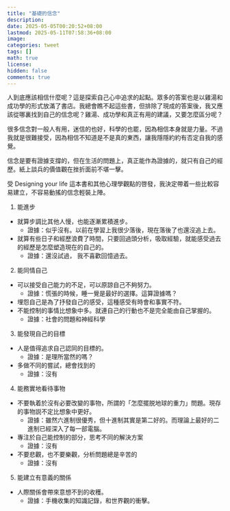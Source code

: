 ```yaml
---
title: "基礎的信念"
description: 
date: 2025-05-05T00:20:52+08:00
lastmod: 2025-05-11T07:58:36+08:00
image: 
categories: tweet
tags: []
math: true
license: 
hidden: false
comments: true
---
```


人到底應該相信什麼呢？這是探索自己心中追求的起點。眾多的答案也是以雞湯和成功學的形式放滿了書店。我總會瞧不起這些書，但排除了現成的答案後，我又應該從哪裏找到自己的信念呢？雞湯、成功學和真正有用的建議，又要怎麼區分呢？

很多信念對一般人有用，迷信的也好，科學的也罷，因為相信本身就是力量。不過我就是很難接受，因為相信不知道是不是真的東西，讓我隱隱約約有否定自我的感覺。

信念是要有證據支撐的，但在生活的問題上，真正能作為證據的，就只有自己的經歷。紙上談兵的價值觀在挫折面前不堪一擊。

受 Designing your life 這本書和其他心理學觀點的啓發，我決定帶着一些比較容易建立，不容易動搖的信念輕裝上陣。

1. 能進步
- 就算步調比其他人慢，也能逐漸累積進步。
	- 證據：似乎沒有。以前在學習上我很少落後，現在落後了也還沒追上去。
- 就算有些日子和經歷浪費了時間，只要回過頭分析，吸取經驗，就能感受過去的經歷是怎麼塑造現在的自己的。
	- 證據：還沒試過， 我不喜歡回憶過去。

2. 能同情自己
- 可以接受自己能力的不足，可以原諒自己不夠努力。
	- 證據：慌張的時候，睡一覺是最好的選擇。這算證據嗎？
- 埋怨自己是為了抒發自己的感受，這種感受有時會和事實不符。
- 不能控制的事情比想象中多。就連自己的行動也不是完全能由自己掌握的。
	- 證據：社會的問題和神經科學

3. 能發現自己的目標
- 人是值得追求自己認同的目標的。
	- 證據：是理所當然的嗎？
- 多做不同的嘗試，總會找到的
	- 證據：沒有
4. 能務實地看待事物
- 不要執着於沒有必要改變的事物，所謂的「怎麼擺脱地球的重力」問題。現存的事物説不定比想象中更好。
	- 證據：雖然六進制很優秀，但十進制其實是第二好的。而理論上最好的二進制已經深入了每一部電腦。
- 專注於自己能控制的部分，思考不同的解決方案
	- 證據：沒有
- 不要悲觀，也不要樂觀，分析問題總是辛苦的
	- 證據：沒有
5. 能建立有意義的關係
- 人際關係會帶來意想不到的收穫。
	- 證據：手機收集的知識記錄，和世界觀的衝擊。



